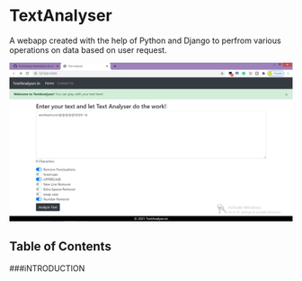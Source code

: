 # TextAnalyser
A webapp created with the help of Python and Django to perfrom various operations on data based on user request.

![ ](textanalyser/images/Screenshot70.png)

## Table of Contents
###iNTRODUCTION
###
